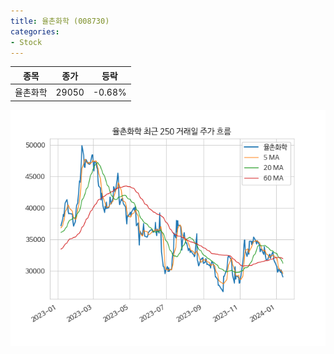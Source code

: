 ```yaml
---
title: 율촌화학 (008730)
categories:
- Stock
---
```


|종목|종가|등락|
|----|----|----|
|율촌화학|29050|-0.68%|

<!-- more -->

![008730](/assets/images/stock/008730.png)